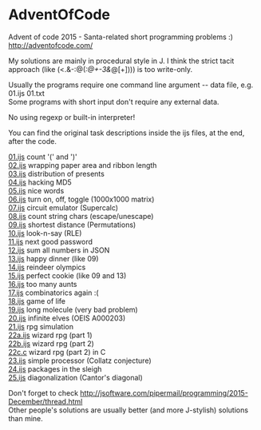 # AdventOfCode

Advent of code 2015 - Santa-related short programming problems :)
http://adventofcode.com/

My solutions are mainly in procedural style in J. I think the strict tacit approach (like (<.&-:@(*:@+-3&*@[+]))) is too write-only.

Usually the programs require one command line argument -- data file, e.g. 01.ijs 01.txt  
Some programs with short input don't require any external data.

No using regexp or built-in interpreter!

You can find the original task descriptions inside the ijs files, at the end, after the code.

[01.ijs](01.ijs) count '(' and ')'  
[02.ijs](02.ijs) wrapping paper area and ribbon length  
[03.ijs](04.ijs) distribution of presents  
[04.ijs](04.ijs) hacking MD5  
[05.ijs](05.ijs) nice words  
[06.ijs](06.ijs) turn on, off, toggle (1000x1000 matrix)  
[07.ijs](07.ijs) circuit emulator (Supercalc)  
[08.ijs](08.ijs) count string chars (escape/unescape)  
[09.ijs](09.ijs) shortest distance (Permutations)  
[10.ijs](10.ijs) look-n-say (RLE)  
[11.ijs](11.ijs) next good password  
[12.ijs](12.ijs) sum all numbers in JSON  
[13.ijs](13.ijs) happy dinner (like 09)  
[14.ijs](14.ijs) reindeer olympics  
[15.ijs](15.ijs) perfect cookie (like 09 and 13)  
[16.ijs](16.ijs) too many aunts  
[17.ijs](17.ijs) combinatorics again :(  
[18.ijs](18.ijs) game of life  
[19.ijs](19.ijs) long molecule (very bad problem)   
[20.ijs](20.ijs) infinite elves (OEIS A000203)  
[21.ijs](21.ijs) rpg simulation  
[22a.ijs](22a.ijs) wizard rpg (part 1)  
[22b.ijs](22b.ijs) wizard rpg (part 2)  
[22c.c](22c.c) wizard rpg (part 2) in C  
[23.ijs](23.ijs) simple processor (Collatz conjecture)  
[24.ijs](24.ijs) packages in the sleigh  
[25.ijs](25.ijs) diagonalization (Cantor's diagonal)

Don't forget to check http://jsoftware.com/pipermail/programming/2015-December/thread.html  
Other people's solutions are usually better (and more J-stylish) solutions than mine.
